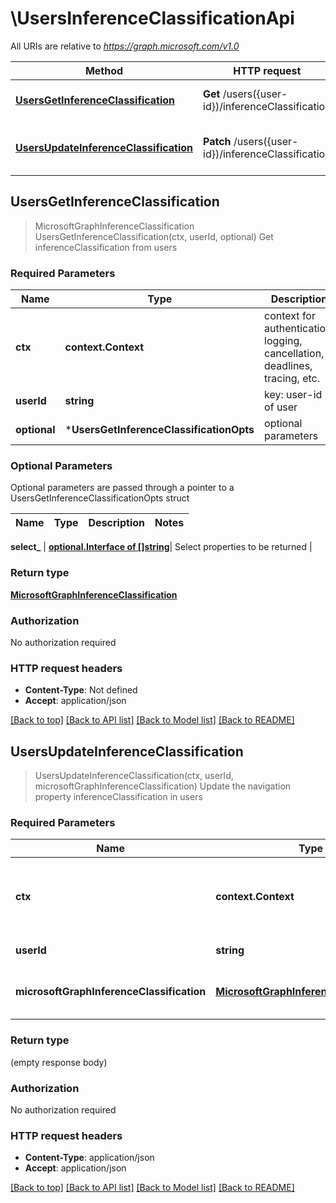 # \UsersInferenceClassificationApi

All URIs are relative to *https://graph.microsoft.com/v1.0*

Method | HTTP request | Description
------------- | ------------- | -------------
[**UsersGetInferenceClassification**](UsersInferenceClassificationApi.md#UsersGetInferenceClassification) | **Get** /users({user-id})/inferenceClassification | Get inferenceClassification from users
[**UsersUpdateInferenceClassification**](UsersInferenceClassificationApi.md#UsersUpdateInferenceClassification) | **Patch** /users({user-id})/inferenceClassification | Update the navigation property inferenceClassification in users



## UsersGetInferenceClassification

> MicrosoftGraphInferenceClassification UsersGetInferenceClassification(ctx, userId, optional)
Get inferenceClassification from users

### Required Parameters


Name | Type | Description  | Notes
------------- | ------------- | ------------- | -------------
**ctx** | **context.Context** | context for authentication, logging, cancellation, deadlines, tracing, etc.
**userId** | **string**| key: user-id of user | 
 **optional** | ***UsersGetInferenceClassificationOpts** | optional parameters | nil if no parameters

### Optional Parameters

Optional parameters are passed through a pointer to a UsersGetInferenceClassificationOpts struct


Name | Type | Description  | Notes
------------- | ------------- | ------------- | -------------

 **select_** | [**optional.Interface of []string**](string.md)| Select properties to be returned | 

### Return type

[**MicrosoftGraphInferenceClassification**](microsoft.graph.inferenceClassification.md)

### Authorization

No authorization required

### HTTP request headers

- **Content-Type**: Not defined
- **Accept**: application/json

[[Back to top]](#) [[Back to API list]](../README.md#documentation-for-api-endpoints)
[[Back to Model list]](../README.md#documentation-for-models)
[[Back to README]](../README.md)


## UsersUpdateInferenceClassification

> UsersUpdateInferenceClassification(ctx, userId, microsoftGraphInferenceClassification)
Update the navigation property inferenceClassification in users

### Required Parameters


Name | Type | Description  | Notes
------------- | ------------- | ------------- | -------------
**ctx** | **context.Context** | context for authentication, logging, cancellation, deadlines, tracing, etc.
**userId** | **string**| key: user-id of user | 
**microsoftGraphInferenceClassification** | [**MicrosoftGraphInferenceClassification**](MicrosoftGraphInferenceClassification.md)| New navigation property values | 

### Return type

 (empty response body)

### Authorization

No authorization required

### HTTP request headers

- **Content-Type**: application/json
- **Accept**: application/json

[[Back to top]](#) [[Back to API list]](../README.md#documentation-for-api-endpoints)
[[Back to Model list]](../README.md#documentation-for-models)
[[Back to README]](../README.md)

